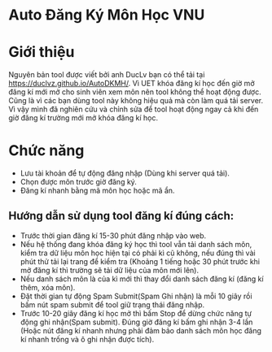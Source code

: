 # Auto Đăng Ký Môn Học VNU
# Giới thiệu
Nguyên bản tool được viết bởi anh DucLv bạn có thể tải tại https://duclvz.github.io/AutoDKMH/. Vì UET khóa đăng kí học đến giờ mở đăng kí mới mở cho sinh viên xem môn nên tool không thể hoạt động được. Cũng là vì các bạn dùng tool này không hiệu quả mà còn làm quá tải server. Vì vậy mình đã nghiên cứu và chỉnh sửa để tool hoạt động ngay cả khi đến giờ đăng kí trường mới mở khóa đăng kí học.

# Chức năng

 - Lưu tài khoản để tự động đăng nhập (Dùng khi server quá tải).
 - Chọn được môn trước giờ đăng ký. 
 - Đăng kí nhanh bằng mã môn học hoặc mã ẩn.

## Hướng dẫn sử dụng tool đăng kí đúng cách:

 - Trước thời gian đăng kí 15-30 phút đăng nhập vào web.
 - Nếu hệ thống đang khóa đăng ký học thì tool vẫn tải danh sách môn, kiểm tra dữ liệu môn học hiện tại có phải kì cũ không, nếu đúng thì vài phút thử tải lại trang để kiểm tra (Khoảng 1 tiếng hoặc 30 phút trước khi mở đăng kí thì trường sẽ tải dữ liệu của môn mới lên).
 - Nếu danh sách môn là của kì mới thì thay đổi danh sách đăng kí (đăng kí thêm, xóa môn).
 - Đặt thời gian tự động Spam Submit(Spam Ghi nhận) là mỗi 10 giây rồi bấm nút spam submit để tool giữ trạng thái đăng nhập. 
 - Trước 10-20 giây đăng kí học mở thì bấm Stop để dừng chức năng tự động ghi nhận(Spam submit). Đúng giờ đăng kí bấm ghi nhận 3-4 lần (Hoặc nút đăng kí nhanh nhưng phải đảm bảo danh sách môn học đăng kí nhanh trống và ô ghi nhận được tích).